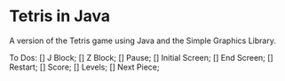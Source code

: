 # Tetris in Java
A version of the Tetris game using Java and the Simple Graphics Library.

To Dos:
[] J Block;
[] Z Block;
[] Pause;
[] Initial Screen;
[] End Screen;
[] Restart;
[] Score;
[] Levels;
[] Next Piece;